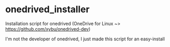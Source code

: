 # onedrived_installer
Installation script for onedrived (OneDrive for Linux ~> https://github.com/xybu/onedrived-dev)

I'm not the developer of onedrived, I just made this script for an easy-install
